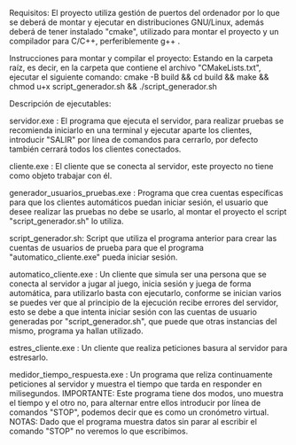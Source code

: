 Requisitos: El proyecto utiliza gestión de puertos del ordenador por lo que se deberá de montar y ejecutar en distribuciones GNU/Linux, además
 deberá de tener instalado "cmake", utilizado para montar el proyecto y un compilador para C/C++, perferiblemente g++ . 

Instrucciones para montar y compilar el proyecto:
Estando en la carpeta raíz, es decir, en la carpeta que contiene el archivo "CMakeLists.txt", ejecutar el siguiente comando:
cmake -B build && cd build && make && chmod u+x script_generador.sh && ./script_generador.sh

Descripción de ejecutables:

servidor.exe : El programa que ejecuta el servidor, para realizar pruebas se recomienda iniciarlo en una terminal y
 ejecutar aparte los clientes, introducir "SALIR" por línea de comandos para cerrarlo, por defecto también cerrará todos los clientes conectados.

cliente.exe :  El cliente que se conecta al servidor, este proyecto no tiene como objeto trabajar con él.

generador_usuarios_pruebas.exe :  Programa que crea cuentas específicas para que los clientes automáticos puedan iniciar sesión, el usuario que desee realizar
 las pruebas no debe se usarlo, al montar el proyecto el script "script_generador.sh" lo utiliza.

script_generador.sh: Script que utiliza el programa anterior para crear las cuentas de usuarios de prueba para que el programa "automatico_cliente.exe" 
 pueda iniciar sesión.

automatico_cliente.exe : Un cliente que simula ser una persona que se conecta al servidor a jugar al juego, inicia sesión y juega de forma automática,
 para utilizarlo basta con ejecutarlo, conforme se inician varios se puedes ver que al principio de la ejecución recibe errores del servidor,
 esto se debe a que intenta iniciar sesión con las cuentas de usuario generadas por "script_generador.sh", que puede que otras instancias del mismo,
 programa ya hallan utilizado.

estres_cliente.exe :  Un cliente que realiza peticiones basura al servidor para estresarlo.

medidor_tiempo_respuesta.exe :  Un programa que reliza continuamente peticiones al servidor y muestra el tiempo que tarda en responder en milisegundos.
 IMPORTANTE: Este programa tiene dos modos, uno muestra el tiempo y el otro no, para alternar entre ellos introducir por línea de comandos "STOP",
 podemos decir que es como un cronómetro virtual.
 NOTAS: Dado que el programa muestra datos sin parar al escribir el comando "STOP" no veremos lo que escribimos.